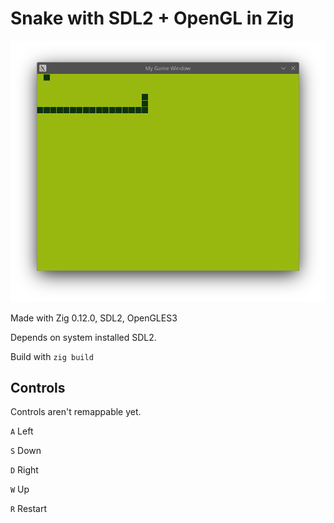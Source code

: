 # Snake with SDL2 + OpenGL in Zig

![Screenshot](https://raw.githubusercontent.com/noctiswhole/snake-zig/main/image.png?raw=true "Optional Title")

Made with Zig 0.12.0, SDL2, OpenGLES3

Depends on system installed SDL2.

Build with `zig build`

## Controls

Controls aren't remappable yet.

`A` Left

`S` Down

`D` Right

`W` Up

`R` Restart
